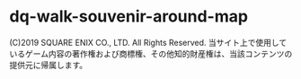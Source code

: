 # dq-walk-souvenir-around-map

(C)2019 SQUARE ENIX CO., LTD. All Rights Reserved.
当サイト上で使用しているゲーム内容の著作権および商標権、その他知的財産権は、当該コンテンツの提供元に帰属します。
